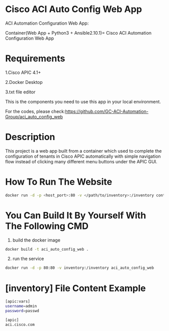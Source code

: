 Cisco ACI Auto Config Web App
===
ACI Automation Configuration Web App:

Container(Web App + Python3 + Ansible2.10.1)= Cisco ACI Automation Configuration Web App


Requirements
===
1.Cisco APIC 4.1+

2.Docker Desktop

3.txt file editor

This is the components you need to use this app in your local environment.

For the codes, please check:https://github.com/GC-ACI-Automation-Group/aci_auto_config_web

Description
===
This project is a web app built from a container which used to complete the configuration of tenants in Cisco APIC automatically with simple navigation flow instead of clicking many different menu buttons under the APIC GUI.

How To Run The Website
===

```bash
docker run -d -p <host_port>:80 -v </path/to/inventory>:/inventory containers.cisco.com/jisi/aci_auto_config_web
```

You Can Build It By Yourself With The Following CMD
===

1. build the docker image

```bash
docker build -t aci_auto_config_web .
```

2. run the service

```bash
docker run -d -p 80:80 -v inventory:/inventory aci_auto_config_web
```

[inventory] File Content Example
===

```bash
[apic:vars]
username=admin
password=passwd

[apic]
aci.cisco.com
```

